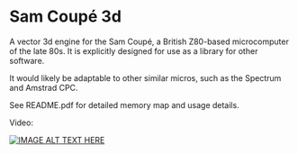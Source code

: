 # Sam Coupé 3d
A vector 3d engine for the Sam Coupé, a British Z80-based microcomputer of the late 80s. It is explicitly designed for use as a library for other software.

It would likely be adaptable to other similar micros, such as the Spectrum and Amstrad CPC.

See README.pdf for detailed memory map and usage details.

Video:

[![IMAGE ALT TEXT HERE](http://img.youtube.com/vi/j0xN_Mi3B_I/0.jpg)](https://www.youtube.com/embed/j0xN_Mi3B_I)
